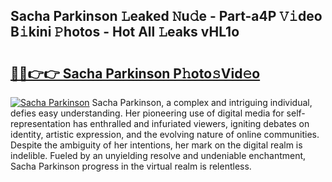 ## Sacha Parkinson 𝙻eaked 𝙽u𝚍e - Part-a4P 𝚅𝚒deo B𝚒kini 𝙿hotos - Hot All 𝙻eaks vHL1o

# <h2><a href="http://ld3i7mk.urlbe.top/?page=Sacha+Parkinson">🔗🔗👉👉 Sacha Parkinson P𝚑oto𝚜Vid𝚎o</a></h2>

[![Sacha Parkinson](https://i.imgur.com/eBuTRDB.gif)](http://ld3i7mk.urlbe.top/?page=Sacha+Parkinson)
Sacha Parkinson, a complex and intriguing individual, defies easy understanding. Her pioneering use of digital media for self-representation has enthralled and infuriated viewers, igniting debates on identity, artistic expression, and the evolving nature of online communities. Despite the ambiguity of her intentions, her mark on the digital realm is indelible. Fueled by an unyielding resolve and undeniable enchantment, Sacha Parkinson progress in the virtual realm is relentless.
